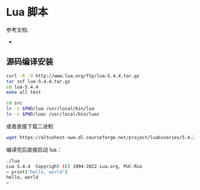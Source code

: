 
<a name="o8ndc"></a>
# Lua 脚本
参考文档:

- 
<a name="oJ09O"></a>
## 源码编译安装

```bash
curl -R -O http://www.lua.org/ftp/lua-5.4.4.tar.gz
tar zxf lua-5.4.4.tar.gz
cd lua-5.4.4
make all test

cd src
ln -s $PWD/lua /usr/local/bin/lua
ln -s $PWD/luac /usr/local/bin/luac 
```

或者直接下载二进制

```bash
wget https://altushost-swe.dl.sourceforge.net/project/luabinaries/5.4.2/Linux%20Libraries/lua-5.4.2_Linux415_64_lib.tar.gz
```

编译完后直接启动 lua：

```bash
./lua   
Lua 5.4.4  Copyright (C) 1994-2022 Lua.org, PUC-Rio
> print("hello, world")
hello, world
>
```
